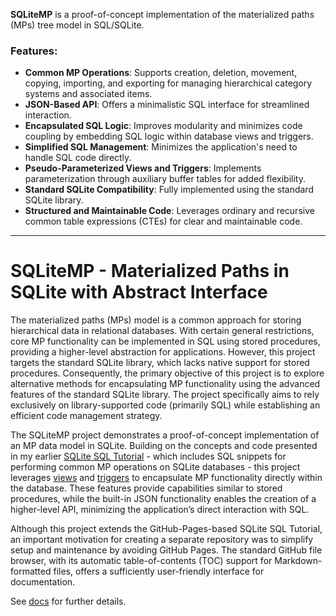**SQLiteMP** is a proof-of-concept implementation of the materialized paths (MPs) tree model in SQL/SQLite.

### **Features:**

- **Common MP Operations**: Supports creation, deletion, movement, copying, importing, and exporting for managing hierarchical category systems and associated items.
- **JSON-Based API**: Offers a minimalistic SQL interface for streamlined interaction.
- **Encapsulated SQL Logic**: Improves modularity and minimizes code coupling by embedding SQL logic within database views and triggers.
- **Simplified SQL Management**: Minimizes the application's need to handle SQL code directly.
- **Pseudo-Parameterized Views and Triggers**: Implements parameterization through auxiliary buffer tables for added flexibility.
- **Standard SQLite Compatibility**: Fully implemented using the standard SQLite library.
- **Structured and Maintainable Code**: Leverages ordinary and recursive common table expressions (CTEs) for clear and maintainable code.

---

# SQLiteMP - Materialized Paths in SQLite with Abstract Interface

The materialized paths (MPs) model is a common approach for storing hierarchical data in relational databases. With certain general restrictions, core MP functionality can be implemented in SQL using stored procedures, providing a higher-level abstraction for applications. However, this project targets the standard SQLite library, which lacks native support for stored procedures. Consequently, the primary objective of this project is to explore alternative methods for encapsulating MP functionality using the advanced features of the standard SQLite library. The project specifically aims to rely exclusively on library-supported code (primarily SQL) while establishing an efficient code management strategy.

The SQLiteMP project demonstrates a proof-of-concept implementation of an MP data model in SQLite. Building on the concepts and code presented in my earlier [SQLite SQL Tutorial][] - which includes SQL snippets for performing common MP operations on SQLite databases - this project leverages [views][SQLite View] and [triggers][SQLite Trigger] to encapsulate MP functionality directly within the database. These features provide capabilities similar to stored procedures, while the built-in JSON functionality enables the creation of a higher-level API, minimizing the application’s direct interaction with SQL.

Although this project extends the GitHub-Pages-based SQLite SQL Tutorial, an important motivation for creating a separate repository was to simplify setup and maintenance by avoiding GitHub Pages. The standard GitHub file browser, with its automatic table-of-contents (TOC) support for Markdown-formatted files, offers a sufficiently user-friendly interface for documentation.

See [docs][] for further details.

<!-- References -->

[SQLite SQL Tutorial]: https://pchemguy.github.io/SQLite-SQL-Tutorial
[SQLite View]: https://sqlite.org/lang_createview.html
[SQLite Trigger]: https://sqlite.org/lang_createtrigger.html
[docs]: https://github.com/pchemguy/SQLiteMP/blob/main/sqlitemp/docs/Overview.md

